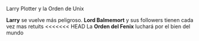 Larry Plotter y la Orden de Unix

**Larry** se vuelve más peligroso. **Lord Balmemort** y sus followers tienen cada vez mas retuits
<<<<<<< HEAD
La **Orden del Fenix** luchará por el bien del mundo
